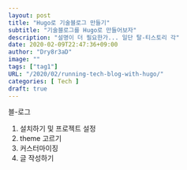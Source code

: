 ```yaml
---
layout: post
title: "Hugo로 기술블로그 만들기"
subtitle: "기술블로그를 Hugo로 만들어보자"
description: "설명이 더 필요한가... 일단 탈-티스토리 각"
date: 2020-02-09T22:47:36+09:00
author: "Dry8r3aD"
image: ""
tags: ["tag1"]
URL: "/2020/02/running-tech-blog-with-hugo/"
categories: [ Tech ]
draft: true
---
```


블-로그


1. 설치하기 및 프로젝트 설정
2. theme 고르기
3. 커스터마이징
3. 글 작성하기
